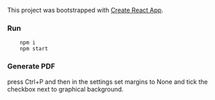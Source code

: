 This project was bootstrapped with [Create React App](https://github.com/facebookincubator/create-react-app).

### Run
```
    npm i
    npm start
```
### Generate PDF
press Ctrl+P and then in the settings set margins to None and tick the checkbox next to graphical background.
